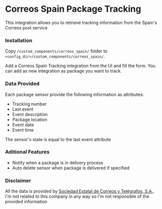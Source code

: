 # Correos Spain Package Tracking

This integration allows you to retrieve tracking information from the Spain's Correos post service

### Installation

Copy `/custom_components/correos_spain/` folder to `<config_dir>/custom_components/correos_spain/`.

Add a Correos Spain Tracking integration from the UI and fill the form. You can add as new integration as package you want to track.

### Data Provided

Each package sensor provide the following information as attributes:

  * Tracking number
  * Last event
  * Event description
  * Package location
  * Event date
  * Event time
  
The sensor's state is equal to the last event attribute

### Aditional Features

* Notify when a package is in delivery process
* Auto delete sensor when package is delivered if specified

### Disclaimer

All the data is provided by [Sociedad Estatal de Correos y Telégrafos, S.A.](https://www.correos.es/). I'm not related to this company in any way so I'm not responsible of the provided information
